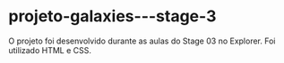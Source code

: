 # projeto-galaxies---stage-3
O projeto foi desenvolvido durante as aulas do Stage 03 no Explorer. Foi utilizado HTML e CSS.
